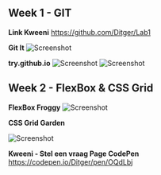 ## Week 1 - GIT ##

**Link Kweeni** 
https://github.com/Ditger/Lab1

**Git It**
![Screenshot](https://imgur.com/NTj7aYI)

**try.github.io**
![Screenshot](https://imgur.com/BuF0aG4)
![Screenshot](https://imgur.com/0zU5ksQ)


## Week 2 - FlexBox & CSS Grid ##

**FlexBox Froggy**
![Screenshot](https://imgur.com/ss51h4c)

**CSS Grid Garden**

![Screenshot](https://imgur.com/k2wjqBw)


**Kweeni - Stel een vraag Page CodePen**
https://codepen.io/Ditger/pen/OQdLbj
